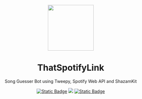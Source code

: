 <p align="center">
<img src="https://github.com/ThatSpotifyLink/.github/assets/92806890/6fd85a38-1772-44d5-89ca-349023bef308" height="150">
</p>
<h1 align="center">
ThatSpotifyLink
</h1>
<p align="center"><b></b></p>
<p align="center">
Song Guesser Bot using Tweepy, Spotify Web API and ShazamKit
<p>
  
<p align="center">
  <a href="https://www.tweepy.org/"><img alt="Static Badge" href= "https://www.tweepy.org/" src="https://img.shields.io/badge/Tweepy-black?logo=twitter"></a>
  <a href="https://developer.spotify.com/documentation/web-api"><img src="https://img.shields.io/badge/SpotifyWebAPI-black?logo=spotify"></a>
  <a href="https://www.shazam.com/shazamkit"><img alt="Static Badge" src="https://img.shields.io/badge/ShazamKit-black?logo=shazam"></a>
<p>
